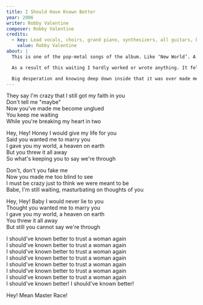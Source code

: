```yaml
---
title: I Should Have Known Better
year: 2006
writer: Robby Valentine
composer: Robby Valentine
credits:
  - key: Lead vocals, choirs, grand piano, synthesizers, all guitars, bass-guitar, drum programming
    value: Robby Valentine
about: |
  This is one of the pop-metal songs of the album. Like ‘New World’. A bit of nu-metal combined with clear harmonies/melodies and song structure. For months and months I was waiting for my girl to come back to me. We were, as I thought, temporary separated. Living 2000 km apart.

  As a result of this waiting I hardly worked or wrote anything. It felt my life was on hold and would start again once she would return. At one point I realized she didn’t have the intention to come back to me after all.

  Big desperation and knowing deep down inside that it was over made me start recording and writing again. It was the only way for me to get through, to put my emotions into songs, as a safe haven to deal with the pain of losing her and to deal with the fading hope. Making music was the only way not to go insane completely. In this song I can hear I still have hope, but being very upset.
---
```


<p>They say I'm crazy that I still got my faith in you<br />
Don't tell me "maybe"<br />
Now you've made me become unglued<br />
You keep me waiting<br />
While you're breaking my heart in two</p>

<p>Hey, Hey! Honey I would give my life for you<br />
Said you wanted me to marry you<br />
I gave you my world, a heaven on earth<br />
But you threw it all away<br />
So what's keeping you to say we're through</p>

<p>Don't, don't you fake me<br />
Now you made me too blind to see<br />
I must be crazy just to think we were meant to be<br />
Babe, I'm still waiting, masturbating on thoughts of you</p>

<p>Hey, Hey! Baby I would never lie to you<br />
Thought you wanted me to marry you<br />
I gave you my world, a heaven on earth<br />
You threw it all away<br />
But still you cannot say we're through</p>

<p>I should've known better to trust a woman again<br />
I should've known better to trust a woman again<br />
I should've known better to trust a woman again<br />
I should've known better to trust a woman again<br />
I should've known better to trust a woman again<br />
I should've known better to trust a woman again<br />
I should've known better to trust a woman again<br />
I should've known better! I should've known better! </p>

<p>Hey! Mean Master Race!</p>